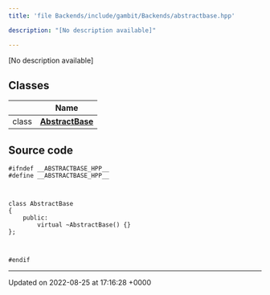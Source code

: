 ```yaml
---
title: 'file Backends/include/gambit/Backends/abstractbase.hpp'

description: "[No description available]"

---
```







[No description available]

## Classes

|                | Name           |
| -------------- | -------------- |
| class | **[AbstractBase](/documentation/code/classes/classabstractbase/)**  |




## Source code

```
#ifndef __ABSTRACTBASE_HPP__
#define __ABSTRACTBASE_HPP__



class AbstractBase
{
    public:
        virtual ~AbstractBase() {}
};



#endif
```


-------------------------------

Updated on 2022-08-25 at 17:16:28 +0000
